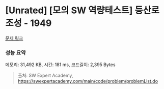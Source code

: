 # [Unrated] [모의 SW 역량테스트] 등산로 조성 - 1949 

[문제 링크](https://swexpertacademy.com/main/code/problem/problemDetail.do?contestProbId=AV5PoOKKAPIDFAUq) 

### 성능 요약

메모리: 31,492 KB, 시간: 181 ms, 코드길이: 2,395 Bytes



> 출처: SW Expert Academy, https://swexpertacademy.com/main/code/problem/problemList.do